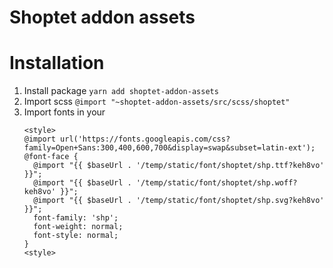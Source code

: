 # Shoptet addon assets

# Installation
1. Install package `yarn add shoptet-addon-assets`
2. Import scss `@import "~shoptet-addon-assets/src/scss/shoptet"`
3. Import fonts in your <head>
    ```
    <style>
    @import url('https://fonts.googleapis.com/css?family=Open+Sans:300,400,600,700&display=swap&subset=latin-ext');
    @font-face {
      @import "{{ $baseUrl . '/temp/static/font/shoptet/shp.ttf?keh8vo' }}";
      @import "{{ $baseUrl . '/temp/static/font/shoptet/shp.woff?keh8vo' }}";
      @import "{{ $baseUrl . '/temp/static/font/shoptet/shp.svg?keh8vo' }}";
      font-family: 'shp';
      font-weight: normal;
      font-style: normal;
    }
    <style>
    ```